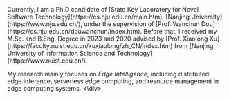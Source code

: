 <div class="intro-justified-text">Currently, I am a Ph.D candidate of [State Key Laboratory for Novel Software Technology](https://cs.nju.edu.cn/main.htm), [Nanjing University](https://www.nju.edu.cn/), under the supervision of [Prof. Wanchun Dou](https://cs.nju.edu.cn/douwanchun/index.htm). Before that, I received my M.Sc. and B.Eng. Degree in 2023 and 2020 advised by [Prof. Xiaolong Xu](https://faculty.nuist.edu.cn/xuxiaolong/zh_CN/index.htm) from [Nanjing University of Information Science and Technology](https://www.nuist.edu.cn/).

My research mainly focuses on *Edge Intelligence*, including distributed edge inference, serverless edge computing, and resource management in edge computing systems.
<\div>